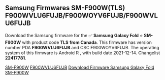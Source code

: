 <h2>Samsung Firmwares SM-F900W(TLS) F900WVLU6FUJB/F900WOYV6FUJB/F900WVLU6FUJB</h2>
Download the Samsung firmware for the ✅ <strong>Samsung Galaxy Fold </strong> ⭐ <strong>SM-F900W</strong> with product code <strong>TLS</strong> <strong> from Canada</strong>. This firmware has version number PDA <strong>F900WVLU6FUJB</strong> and CSC F900WOYV6FUJB. The operating system of this firmware is Android R , with build date 2021-12-14. Changelist <strong>22417781</strong>.


[SM-F900W](https://samfirm.shop/samsung/model/SM-F900W)
[F900WVLU6FUJB](https://samfirm.shop/samsung/pda/F900WVLU6FUJB)
[Download Firmware Samsung Galaxy Fold SM-F900W](https://samfirm.shop/samsung/firmware/482087)
